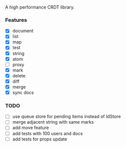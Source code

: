 A high performance CRDT library.


### Features
- [x] document
- [x] list
- [x] map
- [x] test
- [x] string
- [x] atom
- [ ] proxy
- [x] mark
- [x] delete
- [x] diff
- [x] merge
- [x] sync docs

### TODO
- [ ] use queue store for pending items instead of IdStore<T>
- [ ] merge adjacent string with same marks
- [ ] add move feature
- [ ] add tests with 100 users and docs
- [ ] add tests for props update
